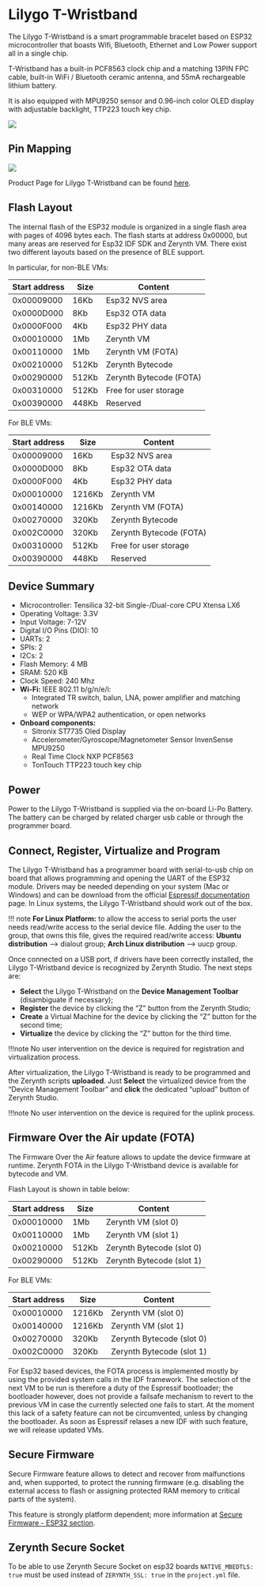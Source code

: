 # Lilygo T-Wristband

The Lilygo T-Wristband is a smart programmable bracelet based on ESP32 microcontroller that boasts Wifi, Bluetooth, Ethernet and Low Power support all in a single chip.

T-Wristband has a built-in PCF8563 clock chip and a matching 13PIN FPC cable, built-in WiFi / Bluetooth ceramic antenna, and 55mA rechargeable lithium battery.

It is also equipped with MPU9250 sensor and 0.96-inch color OLED display with adjustable backlight, TTP223 touch key chip.

![](img/lilygo_twristband.png)

## Pin Mapping

![](img/pin_mapping.png)

Product Page for Lilygo T-Wristband can be found [here](http://www.lilygo.cn/claprod_view.aspx?TypeId=62&Id=1282&FId=t28:62:28).

## Flash Layout

The internal flash of the ESP32 module is organized in a single flash area with pages of 4096 bytes each. The flash starts at address 0x00000, but many areas are reserved for Esp32 IDF SDK and Zerynth VM. There exist two different layouts based on the presence of BLE support.

In particular, for non-BLE VMs:

| Start address | Size  | Content                 |
|---------------|-------|-------------------------|
| 0x00009000    | 16Kb  | Esp32 NVS area          |
| 0x0000D000    | 8Kb   | Esp32 OTA data          |
| 0x0000F000    | 4Kb   | Esp32 PHY data          |
| 0x00010000    | 1Mb   | Zerynth VM              |
| 0x00110000    | 1Mb   | Zerynth VM (FOTA)       |
| 0x00210000    | 512Kb | Zerynth Bytecode        |
| 0x00290000    | 512Kb | Zerynth Bytecode (FOTA) |
| 0x00310000    | 512Kb | Free for user storage   |
| 0x00390000    | 448Kb | Reserved                |

For BLE VMs:

| Start address | Size   | Content                 |
|---------------|--------|-------------------------|
| 0x00009000    | 16Kb   | Esp32 NVS area          |
| 0x0000D000    | 8Kb    | Esp32 OTA data          |
| 0x0000F000    | 4Kb    | Esp32 PHY data          |
| 0x00010000    | 1216Kb | Zerynth VM              |
| 0x00140000    | 1216Kb | Zerynth VM (FOTA)       |
| 0x00270000    | 320Kb  | Zerynth Bytecode        |
| 0x002C0000    | 320Kb  | Zerynth Bytecode (FOTA) |
| 0x00310000    | 512Kb  | Free for user storage   |
| 0x00390000    | 448Kb  | Reserved                |

## Device Summary

- Microcontroller: Tensilica 32-bit Single-/Dual-core CPU Xtensa LX6
- Operating Voltage: 3.3V
- Input Voltage: 7-12V
- Digital I/O Pins (DIO): 10
- UARTs: 2
- SPIs: 2
- I2Cs: 2
- Flash Memory: 4 MB
- SRAM: 520 KB
- Clock Speed: 240 Mhz
- **Wi-Fi:** IEEE 802.11 b/g/n/e/i:
    - Integrated TR switch, balun, LNA, power amplifier and matching network
    - WEP or WPA/WPA2 authentication, or open networks
- **Onboard components:**
    - Sitronix ST7735 Oled Display
    - Accelerometer/Gyroscope/Magnetometer Sensor InvenSense MPU9250
    - Real Time Clock NXP PCF8563
    - TonTouch TTP223 touch key chip


## Power

Power to the Lilygo T-Wristband is supplied via the on-board Li-Po Battery. The battery can be charged by related charger usb cable or through the programmer board.

## Connect, Register, Virtualize and Program

The Lilygo T-Wristband has a programmer board with serial-to-usb chip on board that allows programming and opening the UART of the ESP32 module. Drivers may be needed depending on your system (Mac or Windows) and can be download from the official [Espressif documentation](https://docs.espressif.com/projects/esp-idf/en/latest/esp32/get-started/establish-serial-connection.html) page. In Linux systems, the Lilygo T-Wristband should work out of the box.

!!! note
    **For Linux Platform:** to allow the access to serial ports the user needs read/write access to the serial device file. Adding the user to the group, that owns this file, gives the required read/write access:
	**Ubuntu distribution** –> dialout group; **Arch Linux distribution** –> uucp group.

Once connected on a USB port, if drivers have been correctly installed, the Lilygo T-Wristband device is recognized by Zerynth Studio. The next steps are:

- **Select** the Lilygo T-Wristband on the **Device Management Toolbar** (disambiguate if necessary);
- **Register** the device by clicking the “Z” button from the Zerynth Studio;
- **Create** a Virtual Machine for the device by clicking the “Z” button for the second time;
- **Virtualize** the device by clicking the “Z” button for the third time.

!!!note
   No user intervention on the device is required for registration and virtualization process.

After virtualization, the Lilygo T-Wristband is ready to be programmed and the Zerynth scripts **uploaded**. Just **Select** the virtualized device from the “Device Management Toolbar” and **click** the dedicated “upload” button of Zerynth Studio.

!!!note
   No user intervention on the device is required for the uplink process.

## Firmware Over the Air update (FOTA)

The Firmware Over the Air feature allows to update the device firmware at runtime. Zerynth FOTA in the Lilygo T-Wristband device is available for bytecode and VM.

Flash Layout is shown in table below:

| Start address | Size  | Content                   |
|---------------|-------|---------------------------|
| 0x00010000    | 1Mb   | Zerynth VM (slot 0)       |
| 0x00110000    | 1Mb   | Zerynth VM (slot 1)       |
| 0x00210000    | 512Kb | Zerynth Bytecode (slot 0) |
| 0x00290000    | 512Kb | Zerynth Bytecode (slot 1) |

For BLE VMs:

| Start address | Size   | Content                   |
|---------------|--------|---------------------------|
| 0x00010000    | 1216Kb | Zerynth VM (slot 0)       |
| 0x00140000    | 1216Kb | Zerynth VM (slot 1)       |
| 0x00270000    | 320Kb  | Zerynth Bytecode (slot 0) |
| 0x002C0000    | 320Kb  | Zerynth Bytecode (slot 1) |

For Esp32 based devices, the FOTA process is implemented mostly by using the provided system calls in the IDF framework. The selection of the next VM to be run is therefore a duty of the Espressif bootloader; the bootloader however, does not provide a failsafe mechanism to revert to the previous VM in case the currently selected one fails to start. At the moment this lack of a safety feature can not be circumvented, unless by changing the bootloader. As soon as Espressif relases a new IDF with such feature, we will release updated VMs.

## Secure Firmware

Secure Firmware feature allows to detect and recover from malfunctions and, when supported, to protect the running firmware (e.g. disabling the external access to flash or assigning protected RAM memory to critical parts of the system).

This feature is strongly platform dependent; more information at [Secure Firmware - ESP32 section](https://oldtestdocs.zerynth.com/latest/official/core.zerynth.stdlib/docs/official_core.zerynth.stdlib_sfw.html#sfw-esp32).

## Zerynth Secure Socket

To be able to use Zerynth Secure Socket on esp32 boards ```NATIVE_MBEDTLS: true``` must be used instead of ```ZERYNTH_SSL: true``` in the ```project.yml``` file.

<!--stackedit_data:
eyJoaXN0b3J5IjpbLTExODA5MTU5NTFdfQ==
-->